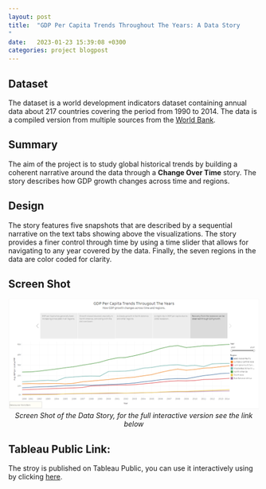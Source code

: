 ```yaml
---
layout: post
title:  "GDP Per Capita Trends Throughout The Years: A Data Story
"
date:   2023-01-23 15:39:08 +0300
categories: project blogpost
---
```

## Dataset
The dataset is a world development indicators dataset containing annual data about 217 countries covering the period from 1990 to 2014. The data is a compiled version from multiple sources from the [World Bank](https://data.worldbank.org/indicator).

## Summary
The aim of the project is to study global historical trends by building a coherent narrative around the data through a **Change Over Time** story. The story describes how GDP growth changes across time and regions.
## Design
The story features five snapshots that are described by a sequential narrative on the text tabs showing above the visualizations. The story provides a finer control through time by using a time slider that allows for navigating to any year covered by the data. Finally, the seven regions in the data are color coded for clarity.
## Screen Shot
<p align="center">
  <img alt="img-name" src="/assets/imgs/DVNDP3.PNG">
  <br>
    <em>Screen Shot of the Data Story, for the full interactive version see the link below</em>
</p>

## Tableau Public Link:
The stroy is published on Tableau Public, you can use it interactively using by clicking [here](https://public.tableau.com/views/Project6_16718923621140/Story1?:language=en-US&publish=yes&:display_count=n&:origin=viz_share_link).

